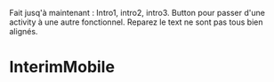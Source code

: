 Fait jusq'à maintenant : Intro1, intro2, intro3. Button pour passer d'une activity à une autre fonctionnel. Reparez le text ne sont pas tous bien alignés.
# InterimMobile
